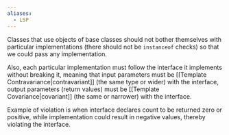 ```yaml
---
aliases:
  - LSP
---
```

Classes that use objects of base classes should not bother themselves with particular implementations (there should not be `instanceof` checks) so that we could pass any implementation. 

Also, each particular implementation must follow the interface it implements without breaking it, meaning that input parameters must be [[Template Contravariance|contravariant]] (the same type or wider) with the interface, output parameters (return values) must be [[Template Covariance|covariant]] (the same or narrower) with the interface. 

Example of violation is when interface declares count to be returned zero or positive, while implementation could result in negative values, thereby violating the interface.
